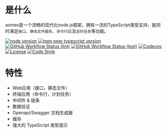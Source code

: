 # 是什么

aomex是一个流畅的现代化node.js框架，拥有一流的TypeScript类型支持，能同时满足`接口`、`静态文件服务`、`命令行`以及`定时任务`等功能。

[![node version](https://img.shields.io/node/v/@aomex/core?logo=node.js)](https://nodejs.org)
[![npm peer typescript version](https://img.shields.io/npm/dependency-version/@aomex/core/peer/typescript?logo=typescript)](https://github.com/microsoft/TypeScript)
[![GitHub Workflow Status (lint)](https://img.shields.io/github/actions/workflow/status/aomex/aomex/lint.yml?branch=main&label=lint&logo=eslint)](https://github.com/aomex/aomex/actions/workflows/lint.yml)
[![GitHub Workflow Status (test)](https://img.shields.io/github/actions/workflow/status/aomex/aomex/test.yml?branch=main&label=test&logo=vitest)](https://github.com/aomex/aomex/actions/workflows/test.yml)
[![Codecov](https://img.shields.io/codecov/c/github/aomex/aomex?logo=codecov)](https://codecov.io/gh/aomex/aomex)
[![License](https://img.shields.io/github/license/aomex/aomex?logo=open-source-initiative)](https://github.com/aomex/aomex/blob/main/LICENSE)
[![Code Style](https://img.shields.io/badge/code_style-prettier-ff69b4.svg?logo=prettier)](https://github.com/prettier/prettier)

# 特性

- Web应用（接口，静态文件）
- 终端应用（命令行，计划任务）
- 中间件 & 链条
- 数据验证
- Openapi/Swagger 文档生成器
- 缓存
- 强大的 TypeScript 类型提示
